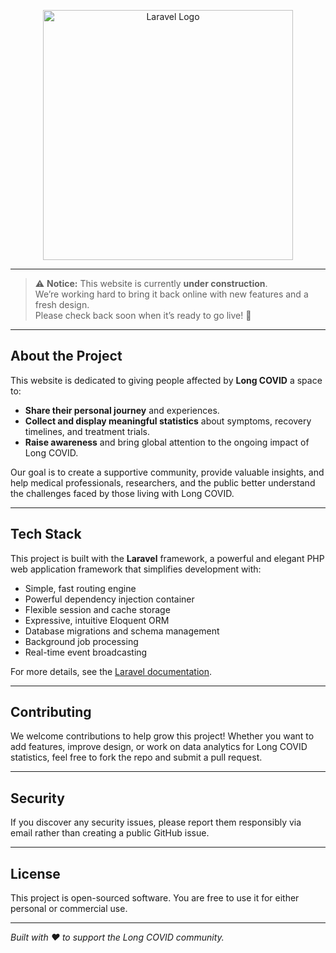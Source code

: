 <p align="center">
    <a href="https://laravel.com" target="_blank">
        <img src="https://raw.githubusercontent.com/laravel/art/master/logo-lockup/5%20SVG/2%20CMYK/1%20Full%20Color/laravel-logolockup-cmyk-red.svg" width="400" alt="Laravel Logo">
    </a>
</p>

---

> ⚠️ **Notice:** This website is currently **under construction**.  
> We’re working hard to bring it back online with new features and a fresh design.  
> Please check back soon when it’s ready to go live! 🚀

---

## About the Project

This website is dedicated to giving people affected by **Long COVID** a space to:

- **Share their personal journey** and experiences.
- **Collect and display meaningful statistics** about symptoms, recovery timelines, and treatment trials.
- **Raise awareness** and bring global attention to the ongoing impact of Long COVID.

Our goal is to create a supportive community, provide valuable insights, and help medical professionals, researchers, and the public better understand the challenges faced by those living with Long COVID.

---

## Tech Stack

This project is built with the **Laravel** framework, a powerful and elegant PHP web application framework that simplifies development with:

- Simple, fast routing engine
- Powerful dependency injection container
- Flexible session and cache storage
- Expressive, intuitive Eloquent ORM
- Database migrations and schema management
- Background job processing
- Real-time event broadcasting

For more details, see the [Laravel documentation](https://laravel.com/docs).

---

## Contributing

We welcome contributions to help grow this project! Whether you want to add features, improve design, or work on data analytics for Long COVID statistics, feel free to fork the repo and submit a pull request.

---

## Security

If you discover any security issues, please report them responsibly via email rather than creating a public GitHub issue.

---

## License

This project is open-sourced software. You are free to use it for either personal or commercial use.

---

*Built with ❤️ to support the Long COVID community.*
